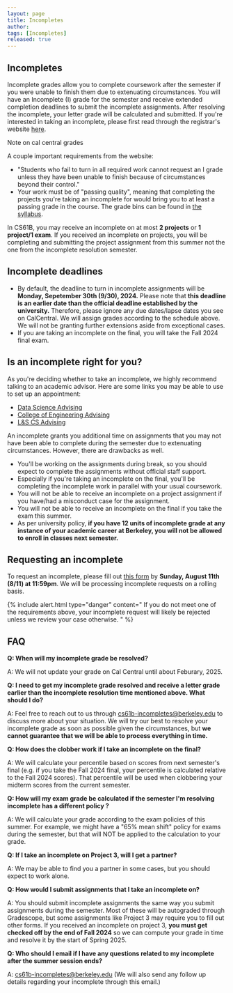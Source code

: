 ```yaml
---
layout: page
title: Incompletes
author: 
tags: [Incompletes]
released: true
---
```


## Incompletes

Incomplete grades allow you to complete coursework after the semester if you were unable to finish them due to extenuating circumstances. You will have an Incomplete (I) grade for the semester and receive extended completion deadlines to submit the incomplete assignments. After resolving the incomplete, your letter grade will be calculated and submitted. If you're interested in taking an incomplete, please first read through the registrar's website [here](https://registrar.berkeley.edu/faculty-staff/grading/incomplete-grades/).

Note on cal central grades

A couple important requirements from the website:

- "Students who fail to turn in all required work cannot request an I grade unless they have been unable to finish because of circumstances beyond their control."
- Your work must be of "passing quality", meaning that completing the projects you're taking an incomplete for would bring you to at least a passing grade in the course. The grade bins can be found in [the syllabus](/su24/about#grading).

In CS61B, you may receive an incomplete on at most **2 projects** or **1 project/1 exam**. If you received an incomplete on projects, you will be completing and submitting the project assignment from this summer not the one from the incomplete resolution semester. 

## Incomplete deadlines

- By default, the deadline to turn in incomplete assignments will be **Monday, Sepetember 30th (9/30), 2024.** Please note that **this deadline is an earlier date than the official deadline established by the university.** Therefore, please ignore any due dates/lapse dates you see on CalCentral. We will assign grades according to the schedule above. We will not be granting further extensions aside from exceptional cases. 
- If you are taking an incomplete on the final, you will take the Fall 2024 final exam. 

## Is an incomplete right for you?

As you're deciding whether to take an incomplete, we highly recommend talking to an academic advisor. Here are some links you may be able to use to set up an appointment:

- [Data Science Advising](https://engineering.berkeley.edu/students/advising-counseling/ess-advising/)
- [College of Engineering Advising](https://engineering.berkeley.edu/students/advising-counseling/ess-advising/)
- [L&S CS Advising](https://eecs.berkeley.edu/resources/undergrads/cs/advising)

An incomplete grants you additional time on assignments that you may not have been able to complete during the semester due to extenuating circumstances. However, there are drawbacks as well.

- You'll be working on the assignments during break, so you should expect to complete the assignments without official staff support.
- Especially if you're taking an incomplete on the final, you'll be completing the incomplete work in parallel with your usual coursework.
- You will not be able to receive an incomplete on a project assignment if you have/had a misconduct case for the assignment.
- You will not be able to receive an incomplete on the final if you take the exam this summer. 
- As per university policy, **if you have 12 units of incomplete grade at any instance of your academic career at Berkeley, you will not be allowed to enroll in classes next semester.**

## Requesting an incomplete

To request an incomplete, please fill out [this form](https://forms.gle/SjDEJH6rrQ8fYqSs9) by **Sunday, August 11th (8/11) at 11:59pm**. We will be processing incomplete requests on a rolling basis.

{% include alert.html type="danger" content="
If you do not meet one of the requirements above, your incomplete request will likely be rejected unless we review your case otherwise. 
" %}

## FAQ

**Q: When will my incomplete grade be resolved?**

A: We will not update your grade on Cal Central until about Feburary, 2025. 

**Q: I need to get my incomplete grade resolved and receive a letter grade earlier than the incomplete resolution time mentioned above. What should I do?**

A: Feel free to reach out to us through cs61b-incompletes@berkeley.edu to discuss more about your situation. We will try our best to resolve your incomplete grade as soon as possible given the circumstances, but **we cannot guarantee that we will be able to process everything in time.**

**Q: How does the clobber work if I take an incomplete on the final?**

A: We will calculate your percentile based on scores from next semester's final (e.g. if you take the Fall 2024 final, your percentile is calculated relative to the Fall 2024 scores). That percentile will be used when clobbering your midterm scores from the current semester.

**Q: How will my exam grade be calculated if the semester I'm resolving incomplete has a different policy ?**

A: We will calculate your grade according to the exam policies of this summer. For example, we might have a "65% mean shift" policy for exams during the semester, but that will NOT be applied to the calculation to your grade.

**Q: If I take an incomplete on Project 3, will I get a partner?**

A: We may be able to find you a partner in some cases, but you should expect to work alone.

**Q: How would I submit assignments that I take an incomplete on?**

A: You should submit incomplete assignments the same way you submit assignments during the semester. Most of these will be autograded through Gradescope, but some assignments like Project 3 may require you to fill out other forms. If you received an incomplete on project 3, **you must get checked off by the end of Fall 2024** so we can compute your grade in time and resolve it by the start of Spring 2025. 

**Q: Who should I email if I have any questions related to my incomplete after the summer session ends?**

A: cs61b-incompletes@berkeley.edu (We will also send any follow up details regarding your incomplete through this email.)